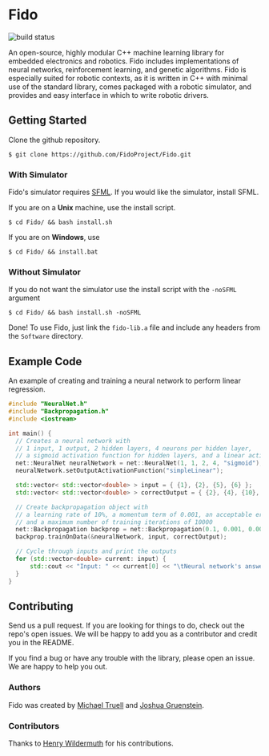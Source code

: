 # Fido

![build status](https://travis-ci.org/FidoProject/Fido.svg?branch=master)

An open-source, highly modular C++ machine learning library for embedded electronics and robotics. Fido includes implementations of neural networks, reinforcement learning, and genetic algorithms. Fido is especially suited for robotic contexts, as it is written in C++ with minimal use of the standard library, comes packaged with a robotic simulator, and provides and easy interface in which to write robotic drivers.

## Getting Started

Clone the github repository.
```
$ git clone https://github.com/FidoProject/Fido.git
```

### With Simulator

Fido's simulator requires [SFML](http://www.sfml-dev.org/learn.php). If you would like the simulator, install SFML.

If you are on a **Unix** machine, use the install script.
```
$ cd Fido/ && bash install.sh
```

If you are on **Windows**, use
```
$ cd Fido/ && install.bat
```

### Without Simulator

If you do not want the simulator use the install script with the `-noSFML` argument
```
$ cd Fido/ && bash install.sh -noSFML
```

Done! To use Fido, just link the `fido-lib.a` file and include any headers from the `Software` directory.

## Example Code

An example of creating and training a neural network to perform linear regression.

```cpp
#include "NeuralNet.h"
#include "Backpropagation.h"
#include <iostream>

int main() {
  // Creates a neural network with
  // 1 input, 1 output, 2 hidden layers, 4 neurons per hidden layer,
  // a sigmoid activation function for hidden layers, and a linear activation function on the final layer.
  net::NeuralNet neuralNetwork = net::NeuralNet(1, 1, 2, 4, "sigmoid");
  neuralNetwork.setOutputActivationFunction("simpleLinear");

  std::vector< std::vector<double> > input = { {1}, {2}, {5}, {6} };
  std::vector< std::vector<double> > correctOutput = { {2}, {4}, {10}, {12} };

  // Create backpropagation object with
  // a learning rate of 10%, a momentum term of 0.001, an acceptable error level of 0.1%,
  // and a maximum number of training iterations of 10000
  net::Backpropagation backprop = net::Backpropagation(0.1, 0.001, 0.001, 10000);
  backprop.trainOnData(&neuralNetwork, input, correctOutput);

  // Cycle through inputs and print the outputs
  for (std::vector<double> current: input) {
      std::cout << "Input: " << current[0] << "\tNeural network's answer:" << neuralNetwork.getOutput(current)[0] << std::endl;
  }
}
```

## Contributing

Send us a pull request. If you are looking for things to do, check out the repo's open issues. We will be happy to add you as a contributor and credit you in the README.

If you find a bug or have any trouble with the library, please open an issue. We are happy to help you out.

### Authors

Fido was created by [Michael Truell](https://github.com/truell20) and [Joshua Gruenstein](https://github.com/joshuagruenstein).

### Contributors

Thanks to [Henry Wildermuth](https://github.com/FlyingGraysons) for his contributions.
